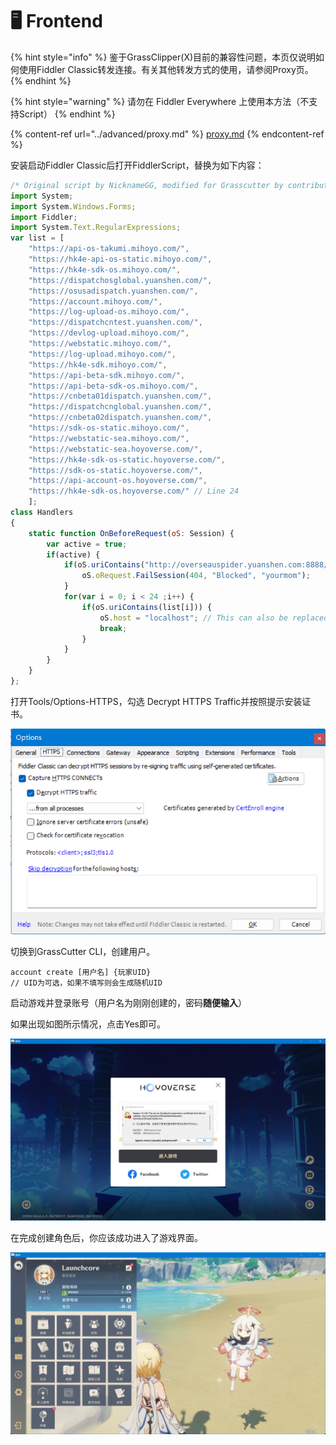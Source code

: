 # 🖥 Frontend

{% hint style="info" %}
鉴于GrassClipper(X)目前的兼容性问题，本页仅说明如何使用Fiddler Classic转发连接。有关其他转发方式的使用，请参阅Proxy页。
{% endhint %}

{% hint style="warning" %}
请勿在 Fiddler Everywhere 上使用本方法（不支持Script）
{% endhint %}

{% content-ref url="../advanced/proxy.md" %}
[proxy.md](../advanced/proxy.md)
{% endcontent-ref %}

安装启动Fiddler Classic后打开FiddlerScript，替换为如下内容：

```javascript
/* Original script by NicknameGG, modified for Grasscutter by contributors. */
import System;
import System.Windows.Forms;
import Fiddler;
import System.Text.RegularExpressions;
var list = [
    "https://api-os-takumi.mihoyo.com/",
    "https://hk4e-api-os-static.mihoyo.com/",
    "https://hk4e-sdk-os.mihoyo.com/",
    "https://dispatchosglobal.yuanshen.com/",
    "https://osusadispatch.yuanshen.com/",
    "https://account.mihoyo.com/",
    "https://log-upload-os.mihoyo.com/",
    "https://dispatchcntest.yuanshen.com/",
    "https://devlog-upload.mihoyo.com/",
    "https://webstatic.mihoyo.com/",
    "https://log-upload.mihoyo.com/",
    "https://hk4e-sdk.mihoyo.com/",
    "https://api-beta-sdk.mihoyo.com/",
    "https://api-beta-sdk-os.mihoyo.com/",
    "https://cnbeta01dispatch.yuanshen.com/",
    "https://dispatchcnglobal.yuanshen.com/",
    "https://cnbeta02dispatch.yuanshen.com/",
    "https://sdk-os-static.mihoyo.com/",
    "https://webstatic-sea.mihoyo.com/",
    "https://webstatic-sea.hoyoverse.com/",
    "https://hk4e-sdk-os-static.hoyoverse.com/",
    "https://sdk-os-static.hoyoverse.com/",
    "https://api-account-os.hoyoverse.com/",
    "https://hk4e-sdk-os.hoyoverse.com/" // Line 24
    ];
class Handlers
{
    static function OnBeforeRequest(oS: Session) {
        var active = true;
        if(active) {
            if(oS.uriContains("http://overseauspider.yuanshen.com:8888/log")){
                oS.oRequest.FailSession(404, "Blocked", "yourmom");
            }
            for(var i = 0; i < 24 ;i++) {
                if(oS.uriContains(list[i])) {
                    oS.host = "localhost"; // This can also be replaced with another IP address.
                    break;
                }
            }
        }
    }
};
```

打开Tools/Options-HTTPS，勾选 Decrypt HTTPS Traffic并按照提示安装证书。

![](../.gitbook/assets/FiddlerHTTPSConfig.png)

切换到GrassCutter CLI，创建用户。

```
account create [用户名] {玩家UID}
// UID为可选，如果不填写则会生成随机UID
```

启动游戏并登录账号（用户名为刚刚创建的，密码**随便输入**）

如果出现如图所示情况，点击Yes即可。

![](../.gitbook/assets/CertError.png)

在完成创建角色后，你应该成功进入了游戏界面。

![](../.gitbook/assets/GameUI.png)
